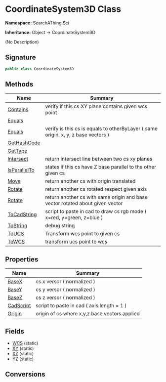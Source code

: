 # CoordinateSystem3D Class
**Namespace:** SearchAThing.Sci

**Inheritance:** Object → CoordinateSystem3D

(No Description)

## Signature
```csharp
public class CoordinateSystem3D
```
## Methods
|**Name**|**Summary**|
|---|---|
|[Contains](CoordinateSystem3D/Contains.md)|verify if this cs XY plane contains given wcs point|
|[Equals](CoordinateSystem3D/Equals.md)||
|[Equals](CoordinateSystem3D/Equals.md#equalsdouble-coordinatesystem3d)|verify is this cs is equals to otherByLayer ( same origin, x, y, z base vectors )|
|[GetHashCode](CoordinateSystem3D/GetHashCode.md)||
|[GetType](CoordinateSystem3D/GetType.md)||
|[Intersect](CoordinateSystem3D/Intersect.md)|return intersect line between two cs xy planes|
|[IsParallelTo](CoordinateSystem3D/IsParallelTo.md)|states if this cs have Z base parallel to the other given cs|
|[Move](CoordinateSystem3D/Move.md)|return another cs with origin translated|
|[Rotate](CoordinateSystem3D/Rotate.md)|return another cs rotated respect given axis|
|[Rotate](CoordinateSystem3D/Rotate.md#rotatevector3d-double)|return another cs with same origin and base vector rotated about given vector|
|[ToCadString](CoordinateSystem3D/ToCadString.md)|script to paste in cad to draw cs rgb mode ( x=red, y=green, z=blue )|
|[ToString](CoordinateSystem3D/ToString.md)|debug string|
|[ToUCS](CoordinateSystem3D/ToUCS.md)|Transform wcs point to given cs|
|[ToWCS](CoordinateSystem3D/ToWCS.md)|transform ucs point to wcs|
## Properties
|**Name**|**Summary**|
|---|---|
|[BaseX](CoordinateSystem3D/BaseX.md)|cs x versor ( normalized )
|[BaseY](CoordinateSystem3D/BaseY.md)|cs y versor ( normalized )
|[BaseZ](CoordinateSystem3D/BaseZ.md)|cs z versor ( normalized )
|[CadScript](CoordinateSystem3D/CadScript.md)|script to paste in cad ( axis length = 1 )
|[Origin](CoordinateSystem3D/Origin.md)|origin of cs where x,y,z base vectors applied
## Fields
- [WCS](CoordinateSystem3D/WCS.md) (static)
- [XY](CoordinateSystem3D/XY.md) (static)
- [XZ](CoordinateSystem3D/XZ.md) (static)
- [YZ](CoordinateSystem3D/YZ.md) (static)
## Conversions
